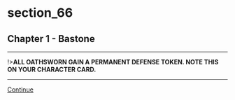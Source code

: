 
# section_66

## Chapter 1 - Bastone

---

!>**ALL OATHSWORN GAIN A PERMANENT DEFENSE TOKEN. NOTE THIS ON YOUR CHARACTER CARD.** 

---

[Continue](output/chapter1/section_60.md)


